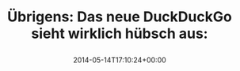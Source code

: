 ---
retweeted: false
source: <a href="http://twitter.com" rel="nofollow">Twitter Web Client</a>
entities:
  user_mentions: []
  urls: []
  symbols: []
  media:
  - expanded_url: https://twitter.com/bascht/status/466626595365863424/photo/1
    indices:
    - '57'
    - '79'
    url: http://t.co/rubOTQQjYW
    media_url: http://pbs.twimg.com/media/BnnKadOIAAIEc0O.png
    id_str: '466626592278839298'
    id: '466626592278839298'
    media_url_https: https://pbs.twimg.com/media/BnnKadOIAAIEc0O.png
    sizes:
      large:
        w: '863'
        h: '734'
        resize: fit
      small:
        w: '680'
        h: '578'
        resize: fit
      thumb:
        w: '150'
        h: '150'
        resize: crop
      medium:
        w: '863'
        h: '734'
        resize: fit
    type: photo
    display_url: pic.twitter.com/rubOTQQjYW
  hashtags: []
display_text_range:
- '0'
- '79'
favorite_count: '4'
id_str: '466626595365863424'
truncated: false
retweet_count: '1'
id: '466626595365863424'
possibly_sensitive: false
created_at: Wed May 14 17:10:24 +0000 2014
favorited: false
full_text: 'Übrigens: Das neue DuckDuckGo sieht wirklich hübsch aus:'
lang: de
extended_entities:
  media:
  - expanded_url: https://twitter.com/bascht/status/466626595365863424/photo/1
    indices:
    - '57'
    - '79'
    url: http://t.co/rubOTQQjYW
    media_url: http://pbs.twimg.com/media/BnnKadOIAAIEc0O.png
    id_str: '466626592278839298'
    id: '466626592278839298'
    media_url_https: https://pbs.twimg.com/media/BnnKadOIAAIEc0O.png
    sizes:
      large:
        w: '863'
        h: '734'
        resize: fit
      small:
        w: '680'
        h: '578'
        resize: fit
      thumb:
        w: '150'
        h: '150'
        resize: crop
      medium:
        w: '863'
        h: '734'
        resize: fit
    type: photo
    display_url: pic.twitter.com/rubOTQQjYW
tags:
- pesos/twitter
date: '2014-05-14T17:10:24+00:00'
src: https://twitter.com/bascht/status/466626595365863424
original_url: https://twitter.com/bascht/status/466626595365863424
type: twitter_tweet
media_url: https://img.bascht.com/twitter/pbs.twimg.com/media/BnnKadOIAAIEc0O.png
text: 'Übrigens: Das neue DuckDuckGo sieht wirklich hübsch aus:'
title: 'Übrigens: Das neue DuckDuckGo sieht wirklich hübsch aus:

  '

---